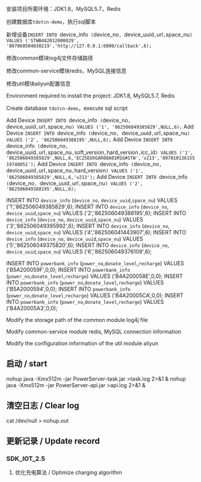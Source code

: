 安装项目所需环境：JDK1.8，MySQL5.7，Redis

创建数据库`tdotcn-demo`，执行sql脚本

新增设备`INSERT INTO `device_info` (`device_no`, `device_uuid`,`url`,`space_nu`) VALUES ('STWB482012000029', '807060504030219','http://127.0.0.1:6000/callback',6);`

修改common模块log4j文件存储路径

修改common-service模块redis，MySQL连接信息

修改util模块aliyun配置信息



Environment required to install the project: JDK1.8, MySQL5.7, Redis

Create database `tdotcn-demo`，execute sql script

Add Device `INSERT INTO `device_info` (`device_no`, `device_uuid`,`url`,`space_nu`) VALUES ('1', '862506049385829',NULL,6);`
Add Device `INSERT INTO `device_info` (`device_no`, `device_uuid`,`url`,`space_nu`) VALUES ('2', '862506049388195',NULL,6);`
Add Device `INSERT INTO `device_info` (`device_no`, `device_uuid`,`url`,`space_nu`,`soft_version`,`hard_version`,`icc_id`) VALUES ('1', '862506049385829',NULL,6,'EC25EUXGAR08A01M1G#STW','v213','89701013615519740051');`
Add Device `INSERT INTO `device_info` (`device_no`, `device_uuid`,`url`,`space_nu`,`hard_version`) VALUES ('1', '862506049385829',NULL,6,'v213');`
Add Device `INSERT INTO `device_info` (`device_no`, `device_uuid`,`url`,`space_nu`) VALUES ('2', '862506049388195',NULL,6);`

INSERT INTO `device_info` (`device_no`, `device_uuid`,`space_nu`) VALUES ('1','862506049385829',6);
INSERT INTO `device_info` (`device_no`, `device_uuid`,`space_nu`) VALUES ('2','862506049388195',6);
INSERT INTO `device_info` (`device_no`, `device_uuid`,`space_nu`) VALUES ('3','862506049395992',6);
INSERT INTO `device_info` (`device_no`, `device_uuid`,`space_nu`) VALUES ('4','862506041443907',6);
INSERT INTO `device_info` (`device_no`, `device_uuid`,`space_nu`) VALUES ('5','862506049375820',6);
INSERT INTO `device_info` (`device_no`, `device_uuid`,`space_nu`) VALUES ('6','862506049376109',6);

INSERT INTO `powerbank_info` (`power_no`,`donate_level`,`recharge`) VALUES ('B5A200059F',0,0);
INSERT INTO `powerbank_info` (`power_no`,`donate_level`,`recharge`) VALUES ('B4A200058E',0,0);
INSERT INTO `powerbank_info` (`power_no`,`donate_level`,`recharge`) VALUES ('B5A2000594',0,0);
INSERT INTO `powerbank_info` (`power_no`,`donate_level`,`recharge`) VALUES ('B4A20005CA',0,0);
INSERT INTO `powerbank_info` (`power_no`,`donate_level`,`recharge`) VALUES ('B4A20005A3',0,0);

Modify the storage path of the common module log4j file
  
Modify common-service module redis, MySQL connection information

Modify the configuration information of the util module aliyun



## 启动 / start

nohup java -Xmx512m -jar PowerServer-task.jar >task.log 2>&1 &
nohup java -Xmx512m -jar PowerServer-api.jar >api.log 2>&1 & 

## 清空日志 / Clear log
cat /dev/null > nohup.out

## 更新记录 / Update record

### SDK_IOT_2.5

1. 优化充电算法 / Optimize charging algorithm